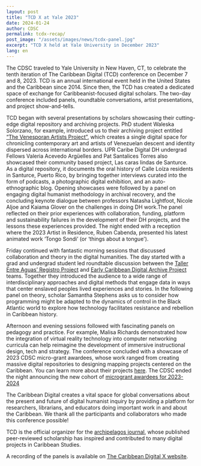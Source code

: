 ```yaml
---
layout: post
title: "TCD X at Yale 2023"
date: 2024-01-24
author: CDSC
permalink: tcdx-recap/
post_image: "/assets/images/news/tcdx-panel.jpg"
excerpt: "TCD X held at Yale University in December 2023"
lang: en
---
```


The CDSC traveled to Yale University in New Haven, CT, to celebrate the tenth iteration of The Caribbean Digital (TCD) conference on December 7 and 8, 2023. TCD is an annual international event held in the United States and the Caribbean since 2014. Since then, the TCD has created a dedicated space of exchange for Caribbeanist-focused digital scholars. The two-day conference included panels, roundtable conversations, artist presentations, and project show-and-tells.

TCD began with several presentations by scholars showcasing their cutting-edge digital repository and archiving projects. PhD student Waleska Solorzano, for example, introduced us to their archiving project entitled [“The Venesporan Artists Project”](https://www.venesporanartists.org/), which creates a single digital space for chronicling contemporary art and artists of Venezuelan descent and identity dispersed across international borders. UPR Caribe Digital DH undergrad Fellows Valeria Acevedo Argüelles and Pat Santalices Torres also showcased their community based project, Las caras lindas de Santurce. As a digital repository, it documents the oral history of Calle Loíza residents in Santurce, Puerto Rico, by bringing together interviews curated into the form of podcasts, a photographic digital exhibition, and an auto-ethnographic blog. Opening showcases were followed by a panel on engaging digital humanist methodology in archival recovery, and the concluding keynote dialogue between professors Natasha Lightfoot, Nicole Aljoe and Kaiama Glover on the challenges in doing DH work.The panel reflected on their prior experiences with collaboration, funding, platform and sustainability failures in the development of their DH projects, and the lessons these experiences provided. The night ended with a reception where the 2023 Artist in Residence, Ruben Cabenda, presented his latest animated work ‘Tongo Sondi’ (or ‘things about a tongue').

Friday continued with fantastic morning sessions that discussed collaboration and theory in the digital humanities. The day started with a grad and undergrad student led roundtable discussion between the [Taller Entre Aguas’ Registro Project](https://www.dslprojects.org/newsletter/fall-2023-call-for-solidarity-fellows) and [Early Caribbean Digital Archive Project](https://ecda.northeastern.edu/home/about/) teams. Together they introduced the audience to a wide range of interdisciplinary approaches and digital methods that engage data in ways that center enslaved peoples lived experiences and stories. In the following panel on theory, scholar Samantha Stephens asks us to consider how programming might be adapted to the dynamics of control in the Black Atlantic world to explore how technology facilitates resistance and rebellion in Caribbean history.

Afternoon and evening sessions followed with fascinating panels on pedagogy and practice. For example, Malisa Richards demonstrated how the integration of virtual reality technology into computer networking curricula can help reimagine the development of immersive instructional design, tech and strategy. The conference concluded with a showcase of 2023 CDSC micro-grant awardees, whose work ranged from creating massive digital repositories to designing mapping projects centered on the Caribbean. You can learn more about their projects [here](https://cdscollective.org/microgrant-recipients-2022/). The CDSC ended the night announcing the new cohort of [microgrant awardees for 2023-2024](https://cdscollective.org/microgrant-recipients-2023/)

The Caribbean Digital creates a vital space for global conversations about the present and future of digital humanist inquiry by providing a platform for researchers, librarians, and educators doing important work in and about the Caribbean. We thank all the participants and collaborators who made this conference possible!

TCD is the official organizer for the [archipelagos journal](https://archipelagosjournal.org/), whose published peer-reviewed scholarship has inspired and contributed to many digital projects in Caribbean Studies.

A recording of the panels is available on [The Caribbean Digital X website]().
